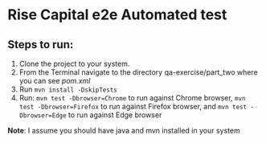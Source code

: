 # Rise Capital e2e Automated test


## Steps to run: 
1) Clone the project to your system.     
2) From the Terminal navigate to the directory qa-exercise/part_two where you can see *pom.xml*
3) Run `mvn install -DskipTests`
4) Run:
   `mvn test -Dbrowser=Chrome` to run against Chrome browser,
   `mvn test -Dbrowser=Firefox` to run against Firefox browser, and
   `mvn test -Dbrowser=Edge` to run against Edge browser

**Note**: I assume you should have java and mvn installed in your system     
